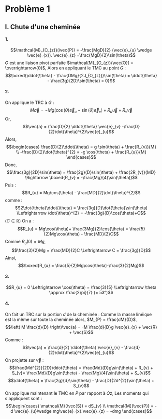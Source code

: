 # Problème 1
## I. Chute d'une cheminée
#### 1.
$$\mathcal{M}_{O_{z}}(\vec{P}) = -\frac{MgD}{2} (\vec{e}_{u} \wedge \vec{e}_{x}). \vec{e}_{z} =\frac{MgD}{2}\sin(\theta)$$
$O$ est une liaison pivot parfaite $\mathcal{M}_{O_{z}}(\vec{O}) = \overrightarrow{0}$, 
Alors en appliquant le TMC au point $G$ : 
$$\boxed{\ddot{\theta} - \frac{DMg}{2J_{O_{z}}}\sin(\theta) = \ddot{\theta} - \frac{3g}{2D}\sin(\theta) = 0}$$

#### 2.
On applique le TRC à $G$ : 
$$M\vec{a} = -Mg(\cos(\theta)\vec{e}_{u} -\sin(\theta)\vec{e}_{v}) + R_{u}\vec{u} + R_{v}\vec{v}$$
Or, 
$$\vec{a} = \frac{D}{2} \ddot{\theta} \vec{e}_{v} -\frac{D}{2}\dot{\theta}^{2}\vec{e}_{u}$$
Alors, 
$$\begin{cases}
\frac{D}{2}\ddot{\theta} = g \sin(\theta) + \frac{R_{v}}{M} \\
-\frac{D}{2}\dot{\theta}^{2} = -g \cos(\theta) + \frac{R_{u}}{M}
\end{cases}$$
Donc, 
$$\frac{3g}{2D}\sin(\theta) = \frac{2g}{D}\sin(\theta) + \frac{2R_{v}}{MD} \Rightarrow \boxed{R_{v} = -\frac{Mg}{4}\sin(\theta)}$$
Puis : 
$$R_{u} = Mg\cos(\theta) - \frac{MD}{2}\dot{\theta}^{2}$$
comme : 
$$2\dot{\theta}\ddot{\theta} = \frac{3g}{D}\dot{\theta}\sin(\theta) \Leftrightarrow \dot{\theta}^{2} = -\frac{3g}{D}\cos(\theta)+C$$
($C \in \mathbb{R}$)
On a : 
$$R_{u} = Mg\cos(\theta)+ \frac{3Mg}{2}\cos(\theta) = \frac{5}{2}Mg\cos(\theta) - \frac{MD}{2}C$$
Comme $R_{u}\left( 0 \right) = Mg$,
$$\frac{3}{2}Mg = \frac{MD}{2}C \Leftrightarrow C = \frac{3g}{D}$$
Ainsi, 
$$\boxed{R_{u} = \frac{5}{2}Mg\cos(\theta)-\frac{3}{2}Mg}$$

#### 3.
$$R_{u} = 0 \Leftrightarrow \cos(\theta) = \frac{3}{5} \Leftrightarrow \theta \approx \frac{2\pi}{7} (= 53°)$$

#### 4.
On fait un TRC sur la portion $d$ de la cheminée : 
Comme la masse linéique est la même sur toute la cheminée alors, $M_{P} = \frac{dM}{D}$, 
$$\left( M \frac{d}{D} \right)\vec{a} = -M \frac{d}{D}g \vec{e}_{x} + \vec{R} + \vec{S}$$
Comme : 
$$\vec{a} = \frac{d}{2} \ddot{\theta} \vec{e}_{v} - \frac{d}{2}\dot{\theta}^{2}\vec{e}_{u}$$
On projette sur $\vec{v}$ :
$$\frac{Md^{2}}{2D}\ddot{\theta} = \frac{Md}{D}g\sin(\theta) + R_{v} + S_{v}= \frac{Md}{D}g\sin(\theta) - \frac{Mg}{4}\sin(\theta) + S_{v}$$
$$\ddot{\theta} = \frac{2g}{d}\sin(\theta) - \frac{D}{2d^{2}}\sin(\theta) + S_{v}$$
On applique maintenant le TMC en $P$ par rapport à $Oz$, 
Les moments qui s'appliquent sont : 
$$\begin{cases}
\mathcal{M}(\vec{S}) = dS_{v} \\
\mathcal{M}(\vec{P}) = -d \vec{e}_{u}\wedge mg\vec{e}_{x}.\vec{e}_{z} = -dmg 
\end{cases}$$
